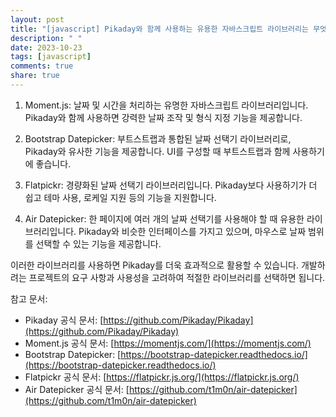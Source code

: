 ```yaml
---
layout: post
title: "[javascript] Pikaday와 함께 사용하는 유용한 자바스크립트 라이브러리는 무엇이 있나요?"
description: " "
date: 2023-10-23
tags: [javascript]
comments: true
share: true
---
```


1. Moment.js: 날짜 및 시간을 처리하는 유명한 자바스크립트 라이브러리입니다. Pikaday와 함께 사용하면 강력한 날짜 조작 및 형식 지정 기능을 제공합니다.

2. Bootstrap Datepicker: 부트스트랩과 통합된 날짜 선택기 라이브러리로, Pikaday와 유사한 기능을 제공합니다. UI를 구성할 때 부트스트랩과 함께 사용하기에 좋습니다.

3. Flatpickr: 경량화된 날짜 선택기 라이브러리입니다. Pikaday보다 사용하기가 더 쉽고 테마 사용, 로케일 지원 등의 기능을 지원합니다.

4. Air Datepicker: 한 페이지에 여러 개의 날짜 선택기를 사용해야 할 때 유용한 라이브러리입니다. Pikaday와 비슷한 인터페이스를 가지고 있으며, 마우스로 날짜 범위를 선택할 수 있는 기능을 제공합니다.

이러한 라이브러리를 사용하면 Pikaday를 더욱 효과적으로 활용할 수 있습니다. 개발하려는 프로젝트의 요구 사항과 사용성을 고려하여 적절한 라이브러리를 선택하면 됩니다.

참고 문서:
- Pikaday 공식 문서: [https://github.com/Pikaday/Pikaday](https://github.com/Pikaday/Pikaday)
- Moment.js 공식 문서: [https://momentjs.com/](https://momentjs.com/)
- Bootstrap Datepicker: [https://bootstrap-datepicker.readthedocs.io/](https://bootstrap-datepicker.readthedocs.io/)
- Flatpickr 공식 문서: [https://flatpickr.js.org/](https://flatpickr.js.org/)
- Air Datepicker 공식 문서: [https://github.com/t1m0n/air-datepicker](https://github.com/t1m0n/air-datepicker)